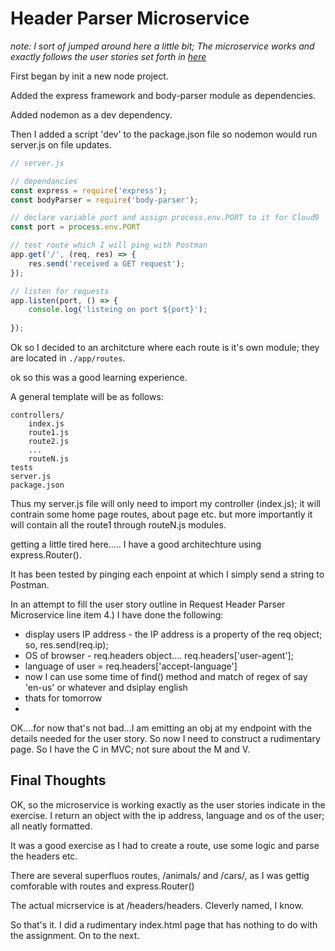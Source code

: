 # Header Parser Microservice

_note: I sort of jumped around here a little bit; The microservice works and exactly follows the user stories set forth in 
[here](https://www.freecodecamp.org/challenges/request-header-parser-microservice)_

First began by init a new node project. 

Added the express framework and body-parser module as dependencies.

Added nodemon as a dev dependency.

Then I added a script 'dev' to the package.json file so nodemon would run server.js on file updates.

```javascript
// server.js

// dependancies
const express = require('express');
const bodyParser = require('body-parser');

// declare variable port and assign process.env.PORT to it for Cloud9
const port = process.env.PORT

// test route which I will ping with Postman
app.get('/', (req, res) => {
    res.send('received a GET request');
});

// listen for requests 
app.listen(port, () => {
    console.log('listeing on port ${port}');
    
});
```

Ok so I decided to an architcture where each route is it's own module; they are located in ```./app/routes```.

ok so this was a good learning experience. 

A general template will be as follows:

```
controllers/
    index.js
    route1.js
    route2.js
    ...
    routeN.js
tests
server.js
package.json
```
Thus my server.js file will only need to import my controller (index.js); it will contrain some home page routes, about page
etc. but more importantly it will contain all the route1 through routeN.js modules.  


getting a little tired here..... I have a good architechture using express.Router().

It has been tested by pinging each enpoint at which I simply send a string to Postman.  

In an attempt to fill the user story outline in Request Header Parser Microservice line item 4.) I have done the following:

  * display users IP address - the IP address is a property of the req object; so, res.send(req.ip);
  * OS of browser - req.headers object.... req.headers['user-agent'];
  * language of user = req.headers['accept-language']
  * now I can use some time of find() method and match of regex of say 'en-us' or whatever and dsiplay english
  * thats for tomorrow
  * 
OK....for now that's not bad...I am emitting an obj at my endpoint with the details needed for the user story.
So now I need to construct a rudimentary page. So I have the C in MVC; not sure about the M and V.

## Final Thoughts

OK, so the microservice is working exactly as the user stories indicate in the exercise.  I return an object with the ip address, language
and os of the user; all neatly formatted.

It was a good exercise as I had to create a route, use some logic and parse the headers etc.  

There are several superfluos routes, /animals/ and /cars/, as I was gettig comforable with routes and express.Router()

The actual micrservice is at /headers/headers.  Cleverly named, I know.

So that's it.  I did a rudimentary index.html page that has nothing to do with the assignment. On to the next.